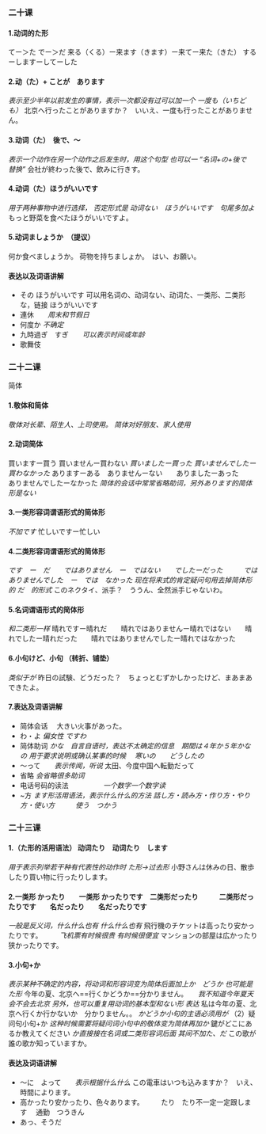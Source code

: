 ### 二十课
#### 1.动词的た形
てー＞た
でー＞だ
来る（くる）ー来ます（きます）ー来てー来た（きた）
するーしますーしてーした
#### 2.动（た）+ ことが　あります
*表示至少半年以前发生的事情，表示一次都没有过可以加一个 一度も（いちども）*
北京へ行ったことがありますか？　いいえ、一度も行ったことがありません。
#### 3.动词（た）　後で、～
*表示一个动作在另一个动作之后发生时，用这个句型
也可以一 “名词+の+後で　替换”*
会社が終わった後で、飲みに行きす。
#### 4.动词（た）ほうがいいです 
*用于两种事物中进行选择， 否定形式是 动词ない　ほうがいいです　句尾多加よ*
もっと野菜を食べたほうがいいですよ。
#### 5.动词ましょうか　（提议）
何か食べましょうか。
荷物を持ちましょか。　はい、お願い。
#### 表达以及词语讲解
+ その ほうがいいです
可以用名词の、动词ない、动词た、一类形、二类形な，链接 ほうがいいです
+ 連休　　*周末和节假日*
+ 何度か     *不确定*
+ 九時過ぎ　すぎ　　*可以表示时间或年龄*
+ 歌舞伎　
### 二十二课
简体
#### 1.敬体和简体
*敬体对长辈、陌生人、上司使用。 简体对好朋友、家人使用*
#### 2.动词简体
買いますー買う     買いませんー買わない    *買いましたー買った   買いませんでしたー買わなかった*
ありますーある　ありませんーない　　ありましたーあった　　　ありませんでしたーなかった
*简体的会话中常常省略助词，另外あります的简体形是ない*
#### 3.一类形容词谓语形式的简体形
*不加です*
忙しいですー忙しい
#### 4.二类形容词谓语形式的简体形
*です　ー　だ　　ではありません　ー　ではない　　でしたーだった　　　ではありませんでした　ー　では　なかった*
*现在将来式的肯定疑问句用去掉简体形的 だ　的形式*
このネクタイ、派手？　ううん、全然派手じゃないわ。
#### 5.名词谓语形式的简体形
*和二类形一样*
晴れですー晴れだ　　晴れではありませんー晴れではない　　晴れでしたー晴れだった　　晴れではありませんでしたー晴れではなかった
#### 6.小句けど、小句 （转折、铺垫）
*类似于が*
昨日の試験、どうだった？　ちょっとむずかしかったけど、まあまあできたよ。
#### 7.表达及词语讲解
+ 简体会话   　大きい火事があった。
+ わ・よ        *偏女性   ですわ*
+ 简体助词    *かな　自言自语时，表达不太确定的信息　期間は４年か５年かな　　の 用于要求说明或确认某事的时候 　寒いの　　どうしたの*
+ ～って　　*表示传闻，听说*  太田、今度中国へ転勤だって
+ 省略           *会省略很多助词*
+ 电话号码的读法　　　　　*一个数字一个数字读*
+ ~方             *ます形活用语法，表示什么什么的方法    話し方・読み方・作り方・やり方・使い方　　　使う　つかう*　
### 二十三课
#### 1.（た形的活用语法） 动词たり　动词たり　します
*用于表示列举若干种有代表性的动作时*
*た形->过去形*
小野さんは休みの日、散歩したり買い物に行ったりします。
#### 2.一类形 かったり　　一类形 かったりです　二类形だったり　　　二类形だったりです　　名だったり　　名だったりです
*一般是反义词，什么什么也有 什么什么也有*
飛行機のチケットは高ったり安かったりです。　　　*飞机票有时候很贵 有时候很便宜*
マンションの部屋は広かったり狭かったりです。　　　
#### 3.小句+か
*表示某种不确定的内容，将动词和形容词变为简体后面加上か　どうか*
*也可能是た形*
今年の夏、北京へ==行くかどうか==分かりません。　　*我不知道今年夏天会不会去北京*
*另外，也可以重复用动词的基本型和ない形 表达*
私は今年の夏、北京へ行くか行かないか　分かりません。。
*かどうか小句的主语必须用が*
（2）疑问句小句+か
*这种时候需要将疑问词小句中的敬体变为简体再加か*
鍵がどこにあるか教えてください
*か直接接在名词或二类形容词后面 其间不加た、だ*
この歌が誰の歌か知っていますか。
#### 表达及词语讲解
+ ～に　よって　　*表示根据什么什么*       この電車はいつも込みますか？　いえ、時間によります。
+ 高かったり安かったり、色々あります。　　　たり　たり不一定一定跟します 　通勤　つうきん
+ あっ、そうだ
